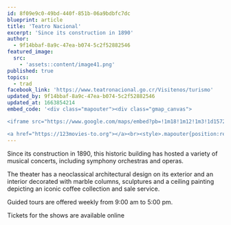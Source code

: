 ```yaml
---
id: 8f09e9c0-49bd-440f-851b-06a9bdbfc7dc
blueprint: article
title: 'Teatro Nacional'
excerpt: 'Since its construction in 1890'
author:
  - 9f14bbaf-8a9c-47ea-b074-5c2f52882546
featured_image:
  src:
    - 'assets::content/image41.png'
published: true
topics:
  - trad
facebook_link: 'https://www.teatronacional.go.cr/Visitenos/turismo'
updated_by: 9f14bbaf-8a9c-47ea-b074-5c2f52882546
updated_at: 1663854214
embed_code: '<div class="mapouter"><div class="gmap_canvas">

<iframe src="https://www.google.com/maps/embed?pb=!1m18!1m12!1m3!1d15720.03861872997!2d-84.08581841610281!3d9.933153386907714!2m3!1f0!2f0!3f0!3m2!1i1024!2i768!4f13.1!3m3!1m2!1s0x8fa0e366d478e121%3A0xe25ade437fab6e5c!2sTeatro%20Nacional!5e0!3m2!1ses!2sus!4v1663955102394!5m2!1ses!2sus" width="400" height="300" style="border:0;" allowfullscreen="" loading="lazy" referrerpolicy="no-referrer-when-downgrade"></iframe>

<a href="https://123movies-to.org"></a><br><style>.mapouter{position:relative;text-align:right;height:500px;width:1200px;}</style><style>.gmap_canvas {overflow:hidden;background:none!important;height:500px;width:1200px;}</style></div></div>'
---
```

Since its construction in 1890, this historic building has hosted a variety of musical concerts, including symphony orchestras and operas.

The theater has a neoclassical architectural design on its exterior and an interior decorated with marble columns, sculptures and a ceiling painting depicting an iconic coffee collection and sale service.

Guided tours are offered weekly from 9:00 am to 5:00 pm.

Tickets for the shows are available online